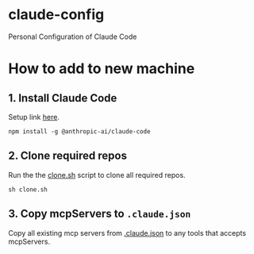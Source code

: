 # claude-config
Personal Configuration of Claude Code

# How to add to new machine

## 1. Install Claude Code
Setup link [here](https://docs.anthropic.com/en/docs/claude-code/setup).
```
npm install -g @anthropic-ai/claude-code
```

## 2. Clone required repos
Run the the [clone.sh](clone.sh) script to clone all required repos.
```
sh clone.sh
```

## 3. Copy mcpServers to `.claude.json`
Copy all existing mcp servers from [.claude.json](.claude.json) to any tools that accepts mcpServers.
